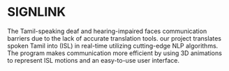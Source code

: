 # SIGNLINK
The Tamil-speaking deaf and hearing-impaired faces communication barriers due to the lack of accurate translation tools. our project translates spoken Tamil into (ISL) in real-time utilizing cutting-edge NLP algorithms. The program makes communication more efficient by using 3D animations to represent ISL motions and an easy-to-use user interface. 
